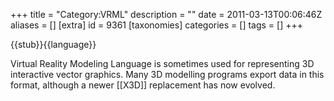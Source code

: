 +++
title = "Category:VRML"
description = ""
date = 2011-03-13T00:06:46Z
aliases = []
[extra]
id = 9361
[taxonomies]
categories = []
tags = []
+++

{{stub}}{{language}}

Virtual Reality Modeling Language is sometimes used for representing 3D interactive vector graphics. Many 3D modelling programs export data in this format, although a  newer [[X3D]] replacement has now evolved.
